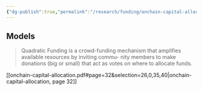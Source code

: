 ```yaml
---
{"dg-publish":true,"permalink":"/research/funding/onchain-capital-allocation-handbook/"}
---
```


## Models

> Quadratic Funding is a crowd-funding mechanism that amplifies available resources by inviting commu- nity members to make donations (big or small) that act as votes on where to allocate funds.

[[onchain-capital-allocation.pdf#page=32&selection=26,0,35,40|onchain-capital-allocation, page 32]]

